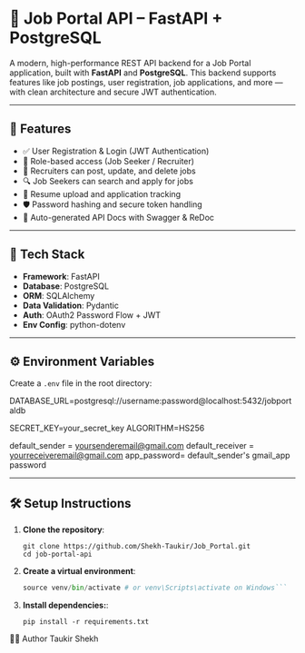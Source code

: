 # 💼 Job Portal API – FastAPI + PostgreSQL

A modern, high-performance REST API backend for a Job Portal application, built with **FastAPI** and **PostgreSQL**. This backend supports features like job postings, user registration, job applications, and more — with clean architecture and secure JWT authentication.

---

## 🚀 Features

- ✅ User Registration & Login (JWT Authentication)
- 👤 Role-based access (Job Seeker / Recruiter)
- 📢 Recruiters can post, update, and delete jobs
- 🔍 Job Seekers can search and apply for jobs
- 📄 Resume upload and application tracking
- 🛡️ Password hashing and secure token handling
- 🧪 Auto-generated API Docs with Swagger & ReDoc

---

## 🧰 Tech Stack

- **Framework**: FastAPI
- **Database**: PostgreSQL
- **ORM**: SQLAlchemy
- **Data Validation**: Pydantic
- **Auth**: OAuth2 Password Flow + JWT
- **Env Config**: python-dotenv

---

## ⚙️ Environment Variables

Create a `.env` file in the root directory:

DATABASE_URL=postgresql://username:password@localhost:5432/jobportaldb

SECRET_KEY=your_secret_key
ALGORITHM=HS256

default_sender = <yoursenderemail@gmail.com>
default_receiver = <yourreceiveremail@gmail.com>
app_password= default_sender's gmail_app password

---

## 🛠️ Setup Instructions

1. **Clone the repository**:

   ```
   git clone https://github.com/Shekh-Taukir/Job_Portal.git
   cd job-portal-api
   ```

2. **Create a virtual environment**:

   ````python -m venv venv
   source venv/bin/activate # or venv\Scripts\activate on Windows```
   ````

3. **Install dependencies:**:

   `pip install -r requirements.txt`

🧑‍💻 Author
Taukir Shekh
